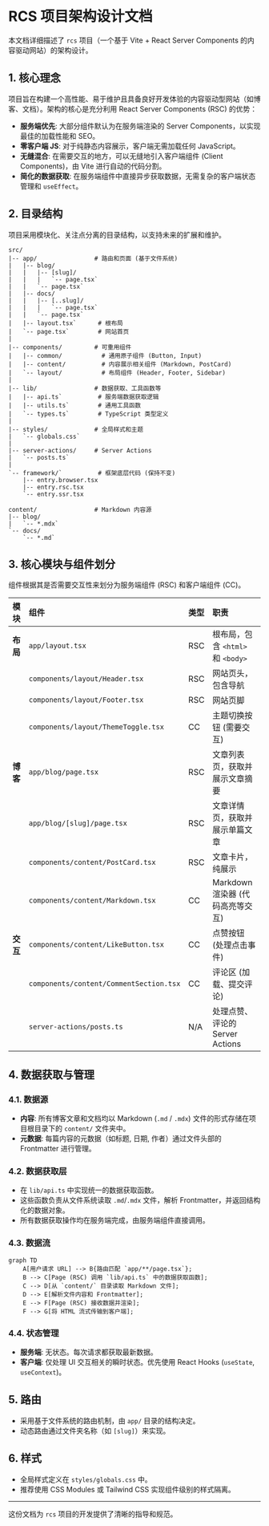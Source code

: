 # RCS 项目架构设计文档

本文档详细描述了 `rcs` 项目（一个基于 Vite + React Server Components 的内容驱动网站）的架构设计。

## 1. 核心理念

项目旨在构建一个高性能、易于维护且具备良好开发体验的内容驱动型网站（如博客、文档）。架构的核心是充分利用 React Server Components (RSC) 的优势：

*   **服务端优先**: 大部分组件默认为在服务端渲染的 Server Components，以实现最佳的加载性能和 SEO。
*   **零客户端 JS**: 对于纯静态内容展示，客户端无需加载任何 JavaScript。
*   **无缝混合**: 在需要交互的地方，可以无缝地引入客户端组件 (Client Components)，由 Vite 进行自动的代码分割。
*   **简化的数据获取**: 在服务端组件中直接异步获取数据，无需复杂的客户端状态管理和 `useEffect`。

## 2. 目录结构

项目采用模块化、关注点分离的目录结构，以支持未来的扩展和维护。

```
src/
|-- app/                # 路由和页面 (基于文件系统)
|   |-- blog/
|   |   |-- [slug]/
|   |   |   `-- page.tsx`
|   |   `-- page.tsx`
|   |-- docs/
|   |   |-- [..slug]/
|   |   |   `-- page.tsx`
|   |   `-- page.tsx`
|   |-- layout.tsx`      # 根布局
|   `-- page.tsx`        # 网站首页
|
|-- components/         # 可重用组件
|   |-- common/           # 通用原子组件 (Button, Input)
|   |-- content/          # 内容展示相关组件 (Markdown, PostCard)
|   `-- layout/           # 布局组件 (Header, Footer, Sidebar)
|
|-- lib/                # 数据获取、工具函数等
|   |-- api.ts`          # 服务端数据获取逻辑
|   |-- utils.ts`        # 通用工具函数
|   `-- types.ts`        # TypeScript 类型定义
|
|-- styles/             # 全局样式和主题
|   `-- globals.css`
|
|-- server-actions/     # Server Actions
|   `-- posts.ts`
|
`-- framework/`          # 框架底层代码 (保持不变)
    |-- entry.browser.tsx
    |-- entry.rsc.tsx
    `-- entry.ssr.tsx

content/                # Markdown 内容源
|-- blog/
|   `-- *.mdx`
`-- docs/
    `-- *.md`
```

## 3. 核心模块与组件划分

组件根据其是否需要交互性来划分为服务端组件 (RSC) 和客户端组件 (CC)。

| 模块 | 组件 | 类型 | 职责 |
| :--- | :--- | :--- | :--- |
| **布局** | `app/layout.tsx` | RSC | 根布局，包含 `<html>` 和 `<body>` |
| | `components/layout/Header.tsx` | RSC | 网站页头，包含导航 |
| | `components/layout/Footer.tsx` | RSC | 网站页脚 |
| | `components/layout/ThemeToggle.tsx` | CC | 主题切换按钮 (需要交互) |
| **博客** | `app/blog/page.tsx` | RSC | 文章列表页，获取并展示文章摘要 |
| | `app/blog/[slug]/page.tsx` | RSC | 文章详情页，获取并展示单篇文章 |
| | `components/content/PostCard.tsx` | RSC | 文章卡片，纯展示 |
| | `components/content/Markdown.tsx` | CC | Markdown 渲染器 (代码高亮等交互) |
| **交互** | `components/content/LikeButton.tsx` | CC | 点赞按钮 (处理点击事件) |
| | `components/content/CommentSection.tsx`| CC | 评论区 (加载、提交评论) |
| | `server-actions/posts.ts` | N/A | 处理点赞、评论的 Server Actions |

## 4. 数据获取与管理

### 4.1. 数据源

*   **内容**: 所有博客文章和文档均以 Markdown (`.md` / `.mdx`) 文件的形式存储在项目根目录下的 `content/` 文件夹中。
*   **元数据**: 每篇内容的元数据（如标题, 日期, 作者）通过文件头部的 Frontmatter 进行管理。

### 4.2. 数据获取层

*   在 `lib/api.ts` 中实现统一的数据获取函数。
*   这些函数负责从文件系统读取 `.md`/`.mdx` 文件，解析 Frontmatter，并返回结构化的数据对象。
*   所有数据获取操作均在服务端完成，由服务端组件直接调用。

### 4.3. 数据流

```mermaid
graph TD
    A[用户请求 URL] --> B{路由匹配 `app/**/page.tsx`};
    B --> C[Page (RSC) 调用 `lib/api.ts` 中的数据获取函数];
    C --> D[从 `content/` 目录读取 Markdown 文件];
    D --> E[解析文件内容和 Frontmatter];
    E --> F[Page (RSC) 接收数据并渲染];
    F --> G[将 HTML 流式传输到客户端];
```

### 4.4. 状态管理

*   **服务端**: 无状态。每次请求都获取最新数据。
*   **客户端**: 仅处理 UI 交互相关的瞬时状态。优先使用 React Hooks (`useState`, `useContext`)。

## 5. 路由

*   采用基于文件系统的路由机制，由 `app/` 目录的结构决定。
*   动态路由通过文件夹名称（如 `[slug]`）来实现。

## 6. 样式

*   全局样式定义在 `styles/globals.css` 中。
*   推荐使用 CSS Modules 或 Tailwind CSS 实现组件级别的样式隔离。

---
这份文档为 `rcs` 项目的开发提供了清晰的指导和规范。